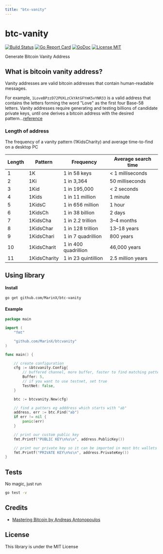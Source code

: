 ```yaml
---
title: "btx-vanity"
---
```


# btc-vanity

[![Build Status](https://travis-ci.org/MarinX/btc-vanity.svg?branch=master)](https://travis-ci.org/MarinX/btc-vanity)
[![Go Report Card](https://goreportcard.com/badge/github.com/MarinX/btc-vanity)](https://goreportcard.com/report/github.com/MarinX/btc-vanity)
[![GoDoc](https://godoc.org/github.com/MarinX/btc-vanity?status.svg)](https://godoc.org/github.com/MarinX/btc-vanity)
[![License MIT](https://img.shields.io/badge/license-MIT-brightgreen.svg?style=flat)](LICENSE)

Generate Bitcoin Vanity Address

## What is bitcoin vanity address?
Vanity addresses are valid bitcoin addresses that contain human-readable messages. 

For example, `1LoveBPzzD72PUXLzCkYAtGFYmK5vYNR33` is a valid address that contains the letters forming the word "Love" as the first four Base-58 letters. Vanity addresses require generating and testing billions of candidate private keys, until one derives a bitcoin address with the desired pattern...[reference](https://github.com/bitcoinbook/bitcoinbook/blob/develop/ch04.asciidoc)


### Length of address
The frequency of a vanity pattern (1KidsCharity) and average time-to-find on a desktop PC

| Length | Pattern      | Frequency            | Average search time |
|--------|--------------|----------------------|---------------------|
| 1      | 1K           | 1 in 58 keys         | < 1 milliseconds    |
| 2      | 1Ki          | 1 in 3,364           | 50 milliseconds     |
| 3      | 1Kid         | 1 in 195,000         | < 2 seconds         |
| 4      | 1Kids        | 1 in 11 million      | 1 minute            |
| 5      | 1KidsC       | 1 in 656 million     | 1 hour              |
| 6      | 1KidsCh      | 1 in 38 billion      | 2 days              |
| 7      | 1KidsCha     | 1 in 2.2 trillion    | 3–4 months          |
| 8      | 1KidsChar    | 1 in 128 trillion    | 13–18 years         |
| 9      | 1KidsChari   | 1 in 7 quadrillion   | 800 years           |
| 10     | 1KidsCharit  | 1 in 400 quadrillion | 46,000 years        |
| 11     | 1KidsCharity | 1 in 23 quintillion  | 2.5 million years   |

## Using library
#### Install
```sh
go get github.com/MarinX/btc-vanity
```

#### Example

```go
package main

import (
	"fmt"

	"github.com/MarinX/btcvanity"
)

func main() {

	// create configuration
	cfg := &btcvanity.Config{
		// buffered channel, more buffer, faster to find matching pattern
		Buffer: 5,
		// if you want to use testnet, set true
		TestNet: false,
	}

	btc := btcvanity.New(cfg)

	// find a patters eg adddress which starts with "ab"
	address, err := btc.Find("ab")
	if err != nil {
		panic(err)
	}

	// print our custom public key
	fmt.Printf("PUBLIC KEY\n%s\n", address.PublicKey())

	// print our private key so it can be imported in most btc wallets
	fmt.Printf("PRIVATE KEY\n%s\n", address.PrivateKey())
}

```

## Tests
No magic, just run

```sh
go test -v
```

## Credits
- [Mastering Bitcoin by Andreas Antonopoulos](https://github.com/bitcoinbook/bitcoinbook)

## License
This library is under the MIT License

